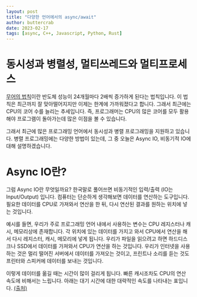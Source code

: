 ```yaml
---
layout: post
title: "다양한 언어에서의 async/await"
author: buttercrab
date: 2023-02-17
tags: [async, C++, Javascript, Python, Rust]
---
```


# 동시성과 병렬성, 멀티쓰레드와 멀티프로세스

[무어의 법칙](https://ko.wikipedia.org/wiki/무어의_법칙)이란 반도체 성능이 24개월마다 2배씩 증가하게 된다는 법칙입니다.
이 법칙은 최근까지 잘 맞아떨어지지만 이제는 한계에 가까워졌다고 합니다.
그래서 최근에는 CPU의 코어 수를 늘리는 추세입니다.
즉, 프로그래머는 CPU의 많은 코어를 모두 활용해야 프로그램이 돌아가는데 많은 이점을 볼 수 있습니다.

그래서 최근에 많은 프로그래밍 언어에서 동시성과 병렬 프로그래밍을 지원하고 있습니다.
병렬 프로그래밍에는 다양한 방법이 있는데, 그 중 오늘은 Async IO, 비동기적 IO에 대해 설명하겠습니다.

# Async IO란?

그럼 Async IO란 무엇일까요?
한국말로 풀어쓰면 비동기적인 입력/출력 (IO는 Input/Output) 입니다.
컴퓨터는 단순하게 생각해보면 데이터를 연산하는 도구입니다.
필요한 데이터를 CPU로 가져와서 연산을 한 뒤, 다시 연산된 결과를 원하는 위치에 넣는 것입니다.

예시를 들면, 우리가 주로 프로그래밍 언어 내에서 사용하는 변수는 CPU 레지스터나 캐시, 메모리상에 존재합니다.
각 위치에 있는 데이터를 가지고 와서 CPU에서 연산을 해서 다시 레지스터, 캐시, 메모리에 넣게 됩니다.
우리가 파일을 읽으려고 하면 하드디스크나 SSD에서 데이터를 가져와서 CPU가 연산을 하는 것입니다.
우리가 인터넷을 사용하는 것은 멀리 떨어진 서버에서 데이터를 가져오는 것이고, 프린트나 소리를 듣는 것도 프린터와 스피커에 데이터를 보내는 것입니다.

이렇게 데이터를 옮길 때는 시간이 많이 걸리게 됩니다.
빠른 캐시조차도 CPU의 연산 속도에 비해서는 느립니다.
아래는 대기 시간에 대한 대략적인 속도를 나타내는 표입니다. [(출처)](https://gist.github.com/jboner/2841832)

<script src="https://gist.github.com/jboner/2841832.js"></script>
